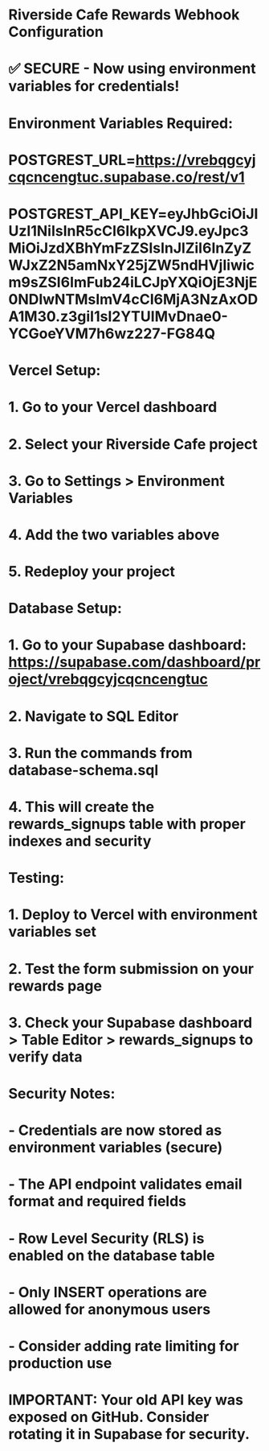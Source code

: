 # Riverside Cafe Rewards Webhook Configuration
# 
# ✅ SECURE - Now using environment variables for credentials!
#
# Environment Variables Required:
# POSTGREST_URL=https://vrebqgcyjcqcncengtuc.supabase.co/rest/v1
# POSTGREST_API_KEY=eyJhbGciOiJIUzI1NiIsInR5cCI6IkpXVCJ9.eyJpc3MiOiJzdXBhYmFzZSIsInJlZiI6InZyZWJxZ2N5amNxY25jZW5ndHVjIiwicm9sZSI6ImFub24iLCJpYXQiOjE3NjE0NDIwNTMsImV4cCI6MjA3NzAxODA1M30.z3giI1sI2YTUIMvDnae0-YCGoeYVM7h6wz227-FG84Q
#
# Vercel Setup:
# 1. Go to your Vercel dashboard
# 2. Select your Riverside Cafe project
# 3. Go to Settings > Environment Variables
# 4. Add the two variables above
# 5. Redeploy your project
#
# Database Setup:
# 1. Go to your Supabase dashboard: https://supabase.com/dashboard/project/vrebqgcyjcqcncengtuc
# 2. Navigate to SQL Editor
# 3. Run the commands from database-schema.sql
# 4. This will create the rewards_signups table with proper indexes and security
#
# Testing:
# 1. Deploy to Vercel with environment variables set
# 2. Test the form submission on your rewards page
# 3. Check your Supabase dashboard > Table Editor > rewards_signups to verify data
#
# Security Notes:
# - Credentials are now stored as environment variables (secure)
# - The API endpoint validates email format and required fields
# - Row Level Security (RLS) is enabled on the database table
# - Only INSERT operations are allowed for anonymous users
# - Consider adding rate limiting for production use
#
# IMPORTANT: Your old API key was exposed on GitHub. Consider rotating it in Supabase for security.
